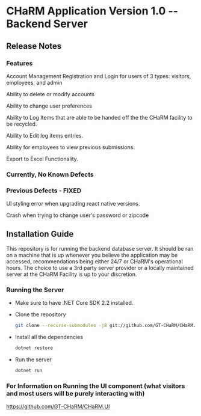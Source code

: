 # CHaRM Application Version 1.0  -- Backend Server


## Release Notes 

### Features

Account Management
Registration and Login for users of 3 types: visitors, employees, and admin
  
Ability to delete or modify accounts
  
  
Ability to change user preferences

Ability to Log Items that are able to be handed off the the CHaRM facility to be recycled.

Ability to Edit log items entries.

Ability for employees to view previous submissions.

Export to Excel Functionality.


### Currently, No Known Defects

### Previous Defects - FIXED

UI styling error when upgrading react native versions.

Crash when trying to change user's password or zipcode


## Installation Guide

This repository is for running the backend database server. It should be ran on a machine that is up whenever you believe the application may be accessed, recommendations being either 24/7 or CHaRM's operational hours. The choice to use a 3rd party server provider or a locally maintained server at the CHaRM Facility is up to your discretion.

### Running the Server

-   Make sure to have .NET Core SDK 2.2 installed.
-   Clone the repository

    ```sh
    git clone --recurse-submodules -j8 git://github.com/GT-CHaRM/CHaRM.Backend.git
    ```

-   Install all the dependencies

    ```sh
    dotnet restore
    ```

-   Run the server

    ```sh
    dotnet run
    ```
### For Information on Running the UI component (what visitors and most users will be purely interacting with)
https://github.com/GT-CHaRM/CHaRM.UI
